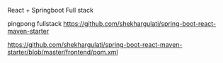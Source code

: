 React + Springboot Full stack

pingpong fullstack
https://github.com/shekhargulati/spring-boot-react-maven-starter

https://github.com/shekhargulati/spring-boot-react-maven-starter/blob/master/frontend/pom.xml
